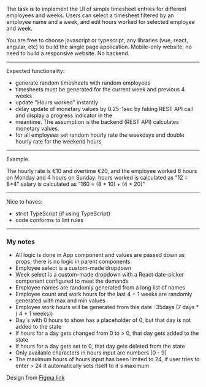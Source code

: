 The task is to implement the UI of simple timesheet entries for different employees and weeks. Users can select 
a timesheet filtered by an employee name and a week, and edit hours worked for selected employee and week.

You are free to choose javascript or typescript, any libraries (vue, react, angular, etc) to build the single 
page application. Mobile-only website, no need to build a responsive website. No backend.

___

Expected functionality:

* generate random timesheets with random employees
* timesheets must be generated for the current week and previous 4 weeks
* update "Hours worked" instantly
* delay update of monetary values by 0.25-1sec by faking REST API call and display a progress indicator in the 
* meantime. The assumption is the backend (REST API) calculates monetary values.
* for all employees set random hourly rate the weekdays and double hourly rate for the weekend hours
___

Example.

The hourly rate is €10 and overtime €20, and the employee worked 8 hours on Monday and 4 hours on Sunday:
hours worked is calculated as "12 = 8+4"
salary is calculated as "160 = (8 * 10) + (4 * 20)"
___

Nice to haves:
* strict TypeScript (if using TypeScript)
* code conforms to lint rules

___

### My notes

- All logic is done in App component and values are passed down as props, there is no logic in parent components
- Employee select is a custom-made dropdown
- Week select is a custom-made dropdown with a React date-picker component configured to meet the demands
- Employee names are randomly generated from a long list of names
- Employee count and work hours for the last 4 + 1 weeks are randomly generated with max and min values
- Employee work hours will be generated from this date -35days (7 days * ( 4 + 1 weeks))
- Day`s with 0 hours to show has a placeholder of 0, but that day is not added to the state
- If hours for a day gets changed from 0 to > 0, that day gets added to the state
- If hours for a day gets set to 0, that day gets deleted from the state
- Only available characters in hours input are numbers [0 - 9]
- The maximum hours of hours input has been limited to 24, if user tries to enter > 24 it automatically sets itself to it`s maximum

Design from [Figma link](https://www.figma.com/proto/SFakCFUvpr7cvtLGhRHEdm/Material-3-Design-Kit-(Community)?node-id=50995%3A3213&scaling=scale-down&page-id=50995%3A3212)
